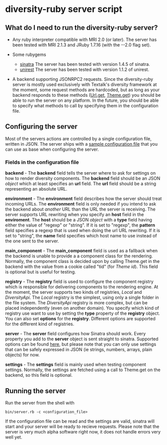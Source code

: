 # diversity-ruby server script

## What do I need to run the diversity-ruby server?

- Any ruby interpreter compatible with MRI 2.0 (or later). The server
has been tested with MRI 2.1.3 and JRuby 1.7.16 (with the --2.0 flag set).

- Some rubygems
    - [sinatra](https://rubygems.org/gems/sinatra)
      The server has been tested with version 1.4.5 of sinatra.
    - [unirest](https://rubygems.org/gems/unirest)
      The server has been tested with version 1.1.2 of unirest.

- A backend supporting JSONRPC2 requests. Since the diversity-ruby server
is mostly used exclusively with Textalk's diversity framework at the moment,
some request methods are hardcoded, but as long as your backend responds
to these methods
([Url.get](http://api.textalk.se/webshop/files/Url-txt.html#Url.get),
[Theme.get](http://api.textalk.se/webshop/files/Theme-txt.html#Theme.get))
you should be able to run the server on any platform. In the future, you should
be able to specify what methods to call by specifying them in the configuration file.

## Configuring the server

Most of the servers actions are controlled by a single configuration file,
written in JSON. The server ships with a
[sample configuration file](../examples/config.sample.json) that you can use
as base when configuring the server.

### Fields in the configuration file

**backend** - The **backend** field tells the server where to ask for settings on how
to render diversity components. The **backend** field should be an JSON _object_ which
at least specifies  an **url** field. The **url** field should be a string representing
an absolute URL.

**environment** - The **environment** field describes how the server should treat
incoming URLs. The **environment** field is only needed if you intend to ask the backend
about _another_ URL than the URL the server is receiving. The server supports URL rewriting
when you specify an **host** field in the **enviroment**. The **host** should be a
JSON _object_ with a **type** field having either the value of "regexp" or "string". If it
is set to "regexp", the **pattern** field specifies a regexp that is used when doing the
url URL rewriting. If it is set to "string", the **name** field specifies which host name
to use instead of the one sent to the server.

**main_component** - The **main_component** field is used as a fallback when the backend
is unable to provide a a component class for the rendering. Normally, the component class is
decided upon by calling Theme.get in the backend with the value from a cookie called "tid"
(for _Theme id_). This field is optional but is useful for testing.

**registry** - The **registry** field is used to configure the component registry which is
responsible for delivering components to the rendering engine. At the moment, the server
supports two kinds of registries, _Local_ and _DiversityApi_. The _Local_ registry is the
simplest, using only a single folder in the file system. The _DiversityApi_ registry is
more complex, but can be placed independently (even on another domain). You specify which
kind of registry use want to use by setting the **type** property of the **registry**
object. You can also set **options** for the **registry**. Different options are supported
for the different kind of registries.

**server** - The **server** field configures how Sinatra should work. Every property you add
to the **server** object is sent straight to sinatra. Supported options can be found
[here](http://rubydoc.info/gems/sinatra#Available_Settings), but please note that you can only
use settings that can be safely expressed in JSON (ie strings, numbers, arrays, plain objects)
for now.

**settings** - The **settings** field is mainly used when testing component settings.
Normally, the settings are fetched using a call to Theme.get on the backend, so this field
is optional.

## Running the server

Run the server from the shell with

`bin/server.rb -c <configuration_file>`

If the configuration file can be read and the settings are valid, sinatra will start and
your server will be ready to recieve requests. Please note that the server is very much
alpha software right now, it does not handle errors very well yet.
